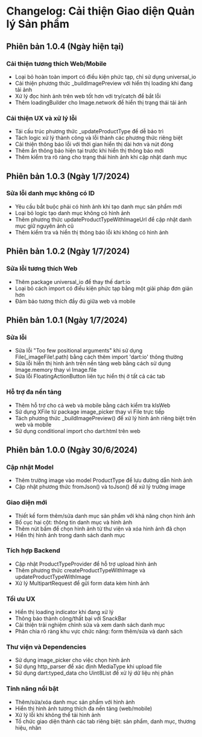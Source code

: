 # Changelog: Cải thiện Giao diện Quản lý Sản phẩm

## Phiên bản 1.0.4 (Ngày hiện tại)

### Cải thiện tương thích Web/Mobile
- Loại bỏ hoàn toàn import có điều kiện phức tạp, chỉ sử dụng universal_io
- Cải thiện phương thức _buildImagePreview với hiển thị loading khi đang tải ảnh
- Xử lý đọc hình ảnh trên web tốt hơn với try/catch để bắt lỗi
- Thêm loadingBuilder cho Image.network để hiển thị trạng thái tải ảnh

### Cải thiện UX và xử lý lỗi
- Tái cấu trúc phương thức _updateProductType để dễ bảo trì
- Tách logic xử lý thành công và lỗi thành các phương thức riêng biệt
- Cải thiện thông báo lỗi với thời gian hiển thị dài hơn và nút đóng
- Thêm ẩn thông báo hiện tại trước khi hiển thị thông báo mới
- Thêm kiểm tra rõ ràng cho trạng thái hình ảnh khi cập nhật danh mục

## Phiên bản 1.0.3 (Ngày 1/7/2024)

### Sửa lỗi danh mục không có ID
- Yêu cầu bắt buộc phải có hình ảnh khi tạo danh mục sản phẩm mới
- Loại bỏ logic tạo danh mục không có hình ảnh
- Thêm phương thức updateProductTypeWithImageUrl để cập nhật danh mục giữ nguyên ảnh cũ
- Thêm kiểm tra và hiển thị thông báo lỗi khi không có hình ảnh

## Phiên bản 1.0.2 (Ngày 1/7/2024)

### Sửa lỗi tương thích Web
- Thêm package universal_io để thay thế dart:io
- Loại bỏ cách import có điều kiện phức tạp bằng một giải pháp đơn giản hơn
- Đảm bảo tương thích đầy đủ giữa web và mobile

## Phiên bản 1.0.1 (Ngày 1/7/2024)

### Sửa lỗi
- Sửa lỗi "Too few positional arguments" khi sử dụng File(_imageFile!.path) bằng cách thêm import 'dart:io' thông thường
- Sửa lỗi hiển thị hình ảnh trên nền tảng web bằng cách sử dụng Image.memory thay vì Image.file
- Sửa lỗi FloatingActionButton liên tục hiển thị ở tất cả các tab

### Hỗ trợ đa nền tảng
- Thêm hỗ trợ cho cả web và mobile bằng cách kiểm tra kIsWeb
- Sử dụng XFile từ package image_picker thay vì File trực tiếp
- Tách phương thức _buildImagePreview() để xử lý hình ảnh riêng biệt trên web và mobile
- Sử dụng conditional import cho dart:html trên web

## Phiên bản 1.0.0 (Ngày 30/6/2024)

### Cập nhật Model
- Thêm trường image vào model ProductType để lưu đường dẫn hình ảnh
- Cập nhật phương thức fromJson() và toJson() để xử lý trường image

### Giao diện mới
- Thiết kế form thêm/sửa danh mục sản phẩm với khả năng chọn hình ảnh
- Bố cục hai cột: thông tin danh mục và hình ảnh
- Thêm nút bấm để chọn hình ảnh từ thư viện và xóa hình ảnh đã chọn
- Hiển thị hình ảnh trong danh sách danh mục

### Tích hợp Backend
- Cập nhật ProductTypeProvider để hỗ trợ upload hình ảnh
- Thêm phương thức createProductTypeWithImage và updateProductTypeWithImage
- Xử lý MultipartRequest để gửi form data kèm hình ảnh

### Tối ưu UX
- Hiển thị loading indicator khi đang xử lý
- Thông báo thành công/thất bại với SnackBar
- Cải thiện trải nghiệm chỉnh sửa và xem danh sách danh mục
- Phân chia rõ ràng khu vực chức năng: form thêm/sửa và danh sách

### Thư viện và Dependencies
- Sử dụng image_picker cho việc chọn hình ảnh
- Sử dụng http_parser để xác định MediaType khi upload file
- Sử dụng dart:typed_data cho Uint8List để xử lý dữ liệu nhị phân

### Tính năng nổi bật
- Thêm/sửa/xóa danh mục sản phẩm với hình ảnh
- Hiển thị hình ảnh tương thích đa nền tảng (web/mobile)
- Xử lý lỗi khi không thể tải hình ảnh
- Tổ chức giao diện thành các tab riêng biệt: sản phẩm, danh mục, thương hiệu, nhãn 